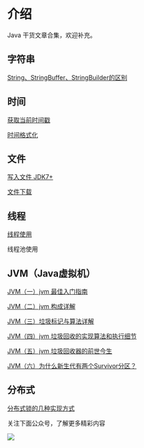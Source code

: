 # 介绍
Java 干货文章合集，欢迎补充。



## 字符串

[String、StringBuffer、StringBuilder的区别](https://github.com/vipstone/javabook/blob/master/doc/String、StringBuffer、StringBuilder的区别.md)



## 时间

[获取当前时间戳](https://github.com/vipstone/javabook/blob/master/doc/获取当前时间戳.md)

[时间格式化](https://github.com/vipstone/javabook/blob/master/doc/时间格式化.md)



## 文件

[写入文件 JDK7+](https://github.com/vipstone/javabook/blob/master/doc/写入文件JDK7+.md)

[文件下载](https://github.com/vipstone/javabook/blob/master/doc/文件下载.md)

## 线程

[线程使用](https://github.com/vipstone/javabook/blob/master/doc/线程使用.md)

线程池使用



## JVM（Java虚拟机）

[JVM（一）jvm 最佳入门指南](https://github.com/vipstone/javabook/blob/master/doc/jvm入门指南.md)

[JVM（二）jvm 构成详解](https://github.com/vipstone/javabook/blob/master/doc/jvm构成详解.md)

[JVM（三）垃圾标记与算法详解](https://github.com/vipstone/javabook/blob/master/doc/jvm垃圾标记与算法详解.md)

[JVM（四）jvm 垃圾回收的实现算法和执行细节](https://github.com/vipstone/javabook/blob/master/doc/jvm垃圾回收的实现算法和执行细节.md)

[JVM（五）jvm 垃圾回收器的前世今生](https://juejin.im/post/5c6378796fb9a049cd54b01d)

[JVM（六）为什么新生代有两个Survivor分区？](https://juejin.im/post/5c6f4f88e51d4526db19baca)



## 分布式

[分布式锁的几种实现方式](https://juejin.im/post/5abc4f38f265da238155b376)



关注下面公众号，了解更多精彩内容

![](https://user-gold-cdn.xitu.io/2019/3/14/1697af4cc2a0fac2?w=730&h=359&f=png&s=48871)